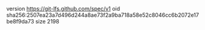 version https://git-lfs.github.com/spec/v1
oid sha256:2507ea23a7d496d244a8ae73f2a9ba718a58e52c8046cc6b2072e17be8f9da73
size 2198

